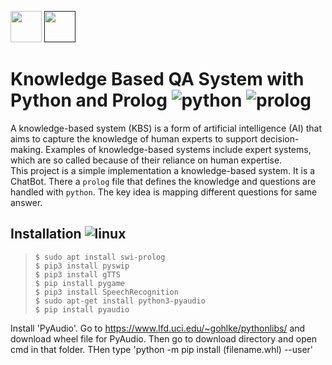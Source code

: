 <a><img src="https://www.python.org/static/img/python-logo.png" height="50px"/></a> <a href=""><img src="https://www.swi-prolog.org/icons/swipl.png" height="50px"/></a>
# Knowledge Based QA System with Python and Prolog ![python](https://img.shields.io/badge/python-3.7-yellow) ![prolog](https://img.shields.io/badge/prolog-8.2.0-red)
A knowledge-based system (KBS) is a form of artificial intelligence (AI) that aims to capture the knowledge of human experts to support decision-making. Examples of knowledge-based systems include expert systems, which are so called because of their reliance on human expertise.<br>
This project is a simple implementation a knowledge-based system. It is a ChatBot. There a ``prolog`` file that defines the knowledge and questions are handled with ``python``. The key idea is mapping different questions for same answer.

## Installation ![linux](https://img.shields.io/badge/-linux-orange)

> ``$ sudo apt install swi-prolog``<br>
``$ pip3 install pyswip``<br>
``$ pip3 install gTTS``<br>
``$ pip install pygame``<br>
``$ pip3 install SpeechRecognition``<br>
``$ sudo apt-get install python3-pyaudio``<br>
``$ pip install pyaudio``<br>

 Install 'PyAudio'. Go to https://www.lfd.uci.edu/~gohlke/pythonlibs/ and download wheel file for PyAudio. Then go to download directory and open cmd in that folder. THen type 'python -m pip install (filename.whl) --user'
